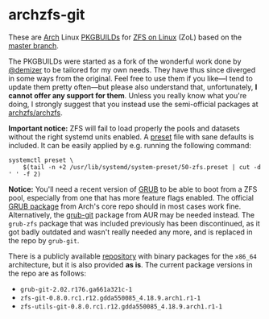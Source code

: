 # archzfs-git

These are [Arch](https://www.archlinux.org/) Linux [PKGBUILDs](https://wiki.archlinux.org/index.php/PKGBUILD) for [ZFS on Linux](http://zfsonlinux.org/) (ZoL) based on the [master branch](https://github.com/zfsonlinux/zfs).

The PKGBUILDs were started as a fork of the wonderful work done by [@demizer](https://github.com/demizer) to be tailored for my own needs. They have thus since diverged in some ways from the original. Feel free to use them if you like—I tend to update them pretty often—but please also understand that, unfortunately, **I cannot offer any support for them**. Unless you really know what you're doing, I strongly suggest that you instead use the semi-official packages at [archzfs/archzfs](https://github.com/archzfs/archzfs).

**Important notice:** ZFS will fail to load properly the pools and datasets without the right systemd units enabled. A [preset](https://www.freedesktop.org/software/systemd/man/systemd.preset.html) file with sane defaults is included. It can be easily applied by e.g. running the following command:

``` shell-script
systemctl preset \
    $(tail -n +2 /usr/lib/systemd/system-preset/50-zfs.preset | cut -d ' ' -f 2)
```
**Notice:** You'll need a recent version of [GRUB](https://www.gnu.org/software/grub/) to be able to boot from a ZFS pool, especially from one that has more feature flags enabled. The official [GRUB package](https://www.archlinux.org/packages/core/x86_64/grub/) from Arch's core repo should in most cases work fine. Alternatively, the [grub-git](https://aur.archlinux.org/packages/grub-git/) package from AUR may be needed instead. The `grub-zfs` package that was included previously has been discontinued, as it got badly outdated and wasn't really needed any more, and is replaced in the repo by `grub-git`.

There is a publicly available [repository](https://repos.uni-plovdiv.net/archlinux/archzfs-git) with binary packages for the `x86_64` architecture, but it is also provided **as is**. The current package versions in the repo are as follows:
* `grub-git-2.02.r176.ga661a321c-1`
* `zfs-git-0.8.0.rc1.r12.gdda550085_4.18.9.arch1.r1-1`
* `zfs-utils-git-0.8.0.rc1.r12.gdda550085_4.18.9.arch1.r1-1`
